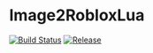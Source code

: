 # Image2RobloxLua
[![Build Status](https://travis-ci.com/TheOfficialSeb/Image2RobloxLua.svg?branch=master)](https://travis-ci.com/TheOfficialSeb/Image2RobloxLua/)
[![Release](https://img.shields.io/github/release/TheOfficialSeb/Image2RobloxLua.svg)](https://github.com/TheOfficialSeb/Image2RobloxLua/releases/)
